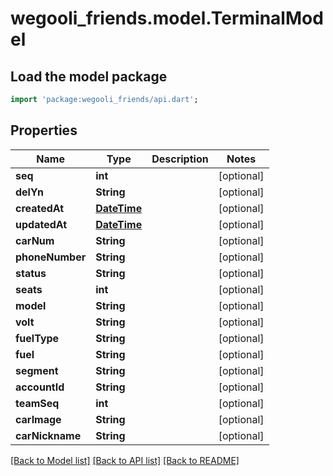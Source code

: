 # wegooli_friends.model.TerminalModel

## Load the model package

```dart
import 'package:wegooli_friends/api.dart';
```

## Properties

| Name            | Type                        | Description | Notes      |
| --------------- | --------------------------- | ----------- | ---------- |
| **seq**         | **int**                     |             | [optional] |
| **delYn**       | **String**                  |             | [optional] |
| **createdAt**   | [**DateTime**](DateTime.md) |             | [optional] |
| **updatedAt**   | [**DateTime**](DateTime.md) |             | [optional] |
| **carNum**      | **String**                  |             | [optional] |
| **phoneNumber** | **String**                  |             | [optional] |
| **status**      | **String**                  |             | [optional] |
| **seats**       | **int**                     |             | [optional] |
| **model**       | **String**                  |             | [optional] |
| **volt**        | **String**                  |             | [optional] |
| **fuelType**    | **String**                  |             | [optional] |
| **fuel**        | **String**                  |             | [optional] |
| **segment**     | **String**                  |             | [optional] |
| **accountId**   | **String**                  |             | [optional] |
| **teamSeq**     | **int**                     |             | [optional] |
| **carImage**    | **String**                  |             | [optional] |
| **carNickname** | **String**                  |             | [optional] |

[[Back to Model list]](../README.md#documentation-for-models)
[[Back to API list]](../README.md#documentation-for-api-endpoints)
[[Back to README]](../README.md)
